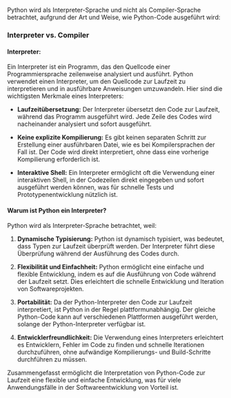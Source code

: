 Python wird als Interpreter-Sprache und nicht als Compiler-Sprache betrachtet, aufgrund der Art und Weise, wie Python-Code ausgeführt wird:

### Interpreter vs. Compiler

#### Interpreter:

Ein Interpreter ist ein Programm, das den Quellcode einer Programmiersprache zeilenweise analysiert und ausführt. Python verwendet einen Interpreter, um den Quellcode zur Laufzeit zu interpretieren und in ausführbare Anweisungen umzuwandeln. Hier sind die wichtigsten Merkmale eines Interpreters:

- **Laufzeitübersetzung:** Der Interpreter übersetzt den Code zur Laufzeit, während das Programm ausgeführt wird. Jede Zeile des Codes wird nacheinander analysiert und sofort ausgeführt.
  
- **Keine explizite Kompilierung:** Es gibt keinen separaten Schritt zur Erstellung einer ausführbaren Datei, wie es bei Kompilersprachen der Fall ist. Der Code wird direkt interpretiert, ohne dass eine vorherige Kompilierung erforderlich ist.

- **Interaktive Shell:** Ein Interpreter ermöglicht oft die Verwendung einer interaktiven Shell, in der Codezeilen direkt eingegeben und sofort ausgeführt werden können, was für schnelle Tests und Prototypenentwicklung nützlich ist.

#### Warum ist Python ein Interpreter?

Python wird als Interpreter-Sprache betrachtet, weil:

1. **Dynamische Typisierung:** Python ist dynamisch typisiert, was bedeutet, dass Typen zur Laufzeit überprüft werden. Der Interpreter führt diese Überprüfung während der Ausführung des Codes durch.

2. **Flexibilität und Einfachheit:** Python ermöglicht eine einfache und flexible Entwicklung, indem es auf die Ausführung von Code während der Laufzeit setzt. Dies erleichtert die schnelle Entwicklung und Iteration von Softwareprojekten.

3. **Portabilität:** Da der Python-Interpreter den Code zur Laufzeit interpretiert, ist Python in der Regel plattformunabhängig. Der gleiche Python-Code kann auf verschiedenen Plattformen ausgeführt werden, solange der Python-Interpreter verfügbar ist.

4. **Entwicklerfreundlichkeit:** Die Verwendung eines Interpreters erleichtert es Entwicklern, Fehler im Code zu finden und schnelle Iterationen durchzuführen, ohne aufwändige Kompilierungs- und Build-Schritte durchführen zu müssen.

Zusammengefasst ermöglicht die Interpretation von Python-Code zur Laufzeit eine flexible und einfache Entwicklung, was für viele Anwendungsfälle in der Softwareentwicklung von Vorteil ist.